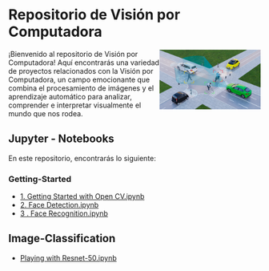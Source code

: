# Repositorio de Visión por Computadora

<img align="right" width="40%" src="images/computervision.png"></img>

¡Bienvenido al repositorio de Visión por Computadora! Aquí encontrarás una variedad de proyectos relacionados con la Visión por Computadora, un campo emocionante que combina el procesamiento de imágenes y el aprendizaje automático para analizar, comprender e interpretar visualmente el mundo que nos rodea.

## Jupyter - Notebooks

En este repositorio, encontrarás lo siguiente:

### Getting-Started 

 - [1. Getting Started with Open CV.ipynb](https://github.com/JavierAM01/Computer-Vision/blob/main/Getting-Started/1.%20Getting%20Started%20with%20Open%20CV.ipynb)
 - [2. Face Detection.ipynb](https://github.com/JavierAM01/Computer-Vision/blob/main/Getting-Started/2.%20Face%20Detection.ipynb)
 - [3 . Face Recognition.ipynb](https://github.com/JavierAM01/Computer-Vision/blob/main/Getting-Started/3%20.%20Face%20Recognition.ipynb)

## Image-Classification

 - [Playing with Resnet-50.ipynb](https://github.com/JavierAM01/Computer-Vision/blob/main/Image-Classification/Playing%20with%20Resnet-50.ipynb)
